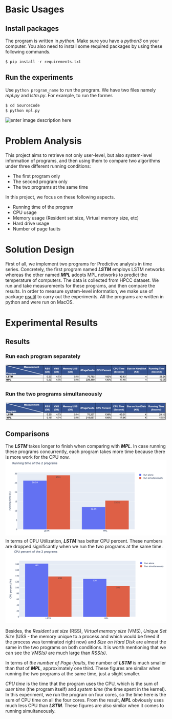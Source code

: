 
# Basic Usages

## Install packages
The program is written in *python*. Make sure you have a *python3* on your computer. You also need to install some required packages by using these following commands.


    $ pip install -r requirements.txt
    
 ## Run the experiments
 Use `python program_name` to run the program. We have two files namely *mpl.py* and *lstm.py*. For example, to run the former.
 
    $ cd SourceCode
    $ python mpl.py

![enter image description here](https://github.com/chaupmcs/os_project1/blob/master/img/demo_mpl.gif?raw=true)

# Problem Analysis
This project aims to retrieve not only user-level, but also system-level information of programs,  and then using them to compare  two  algorithms  under  three  different  running conditions:
   - The first program only
   - The second program only
   - The two programs at the same time


In this project, we focus on these following aspects.
   - Running time of the program
   - CPU usage
   - Memory usage (Resident set size, Virtual memory size, etc)
   - Hard drive usage
   - Number of page faults

# Solution Design
First of all, we implement two programs for Predictive analysis in time series. Concretely, the first program named ***LSTM*** employs LSTM networks whereas the other named ***MPL*** adopts MPL networks to predict the temperature of computers. The data is collected from HPCC dataset. We run and take measurements for these programs, and then compare the results.  In order to measure system-level information, we make use of package  [psutil](https://psutil.readthedocs.io/en/latest/) to carry out the experiments.  All the programs are written in python and were run on MacOS.

# Experimental Results
## Results

### Run each program separately 
![enter image description here](https://raw.githubusercontent.com/chaupmcs/os_project1/master/img/separately.png)

### Run the two programs simultaneously
![enter image description here](https://raw.githubusercontent.com/chaupmcs/os_project1/master/img/simultaneously.png)

## Comparisons
The ***LSTM*** takes longer to finish when comparing with  ***MPL***.  In case running these programs concurrently, each program takes more time because there is more work for the CPU now. 
![enter image description here](https://raw.githubusercontent.com/chaupmcs/os_project1/master/img/running_time.png)
<br>
In terms of CPU Utilization, ***LSTM*** has better CPU percent. These numbers are dropped significantly when we run the two programs at the same time.
![enter image description here](https://raw.githubusercontent.com/chaupmcs/os_project1/master/img/cpu_percent.png)

Besides, the *Resident set size* (RSS), *Virtual memory size* (VMS),  *Unique Set Size* (USS - the memory unique to a process and which would be freed if the process was terminated right now) and *Size on Hard Disk* are almost the same in the two programs on both conditions. It is worth mentioning that we can see the *VMS(s)* are much large than *RSS(s)*.

In terms of *the number of Page-faults*, the number of ***LSTM*** is much smaller than that of ***MPL***, approximately one third. These figures are similar when running the two programs at the same time, just a slight smaller. 

*CPU time* is the time that the program uses the CPU, which is the sum of *user  time*  (the program itself) and  *system time* (the time spent in the kernel). In this experiment, we run the program on four cores, so the time here is the sum of CPU time on all the four cores. From the result, ***MPL*** obviously uses much less CPU than ***LSTM***. These figures are also similar when it comes to running simultaneously.